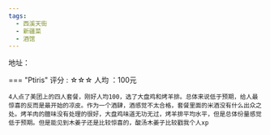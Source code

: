 ```yaml
---
tags:
  - 西溪天街
  - 新疆菜
  - 酒馆
---
```


地址：

=== "Ptiris"
    评分 : ☆☆☆
    人均 ：100元
    
    4人点了美团上的四人套餐，刚好人均100，选了大盘鸡和烤羊排。总体来说低于预期，给人最惊喜的反而是最开始的凉皮。作为一个酒肆，酒感觉不太合格，套餐里面的米酒没有什么出众之处。烤羊肉的膻味没有处理的很好，大盘鸡味道无功无过，烤羊排平均水平，但是总体份量感觉低于预期。但是能见到木姜子还是比较惊喜的，酸汤木姜子比较戳我个人xp

    